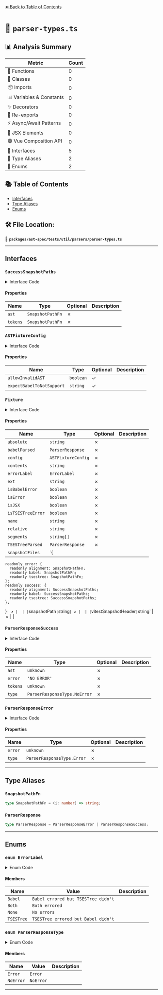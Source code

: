 [⬅️ Back to Table of Contents](../../../../../index.md)

# 📄 `parser-types.ts`

## 📊 Analysis Summary

| Metric | Count |
|--------|-------|
| 🔧 Functions | 0 |
| 🧱 Classes | 0 |
| 📦 Imports | 0 |
| 📊 Variables & Constants | 0 |
| ✨ Decorators | 0 |
| 🔄 Re-exports | 0 |
| ⚡ Async/Await Patterns | 0 |
| 💠 JSX Elements | 0 |
| 🟢 Vue Composition API | 0 |
| 📐 Interfaces | 5 |
| 📑 Type Aliases | 2 |
| 🎯 Enums | 2 |

## 📚 Table of Contents

- [Interfaces](#interfaces)
- [Type Aliases](#type-aliases)
- [Enums](#enums)

## 🛠️ File Location:
📂 **`packages/ast-spec/tests/util/parsers/parser-types.ts`**


---

## Interfaces

### `SuccessSnapshotPaths`

<details><summary>Interface Code</summary>

```ts
interface SuccessSnapshotPaths {
  readonly ast: SnapshotPathFn;
  readonly tokens: SnapshotPathFn;
}
```
</details>

#### Properties

| Name | Type | Optional | Description |
|------|------|----------|-------------|
| `ast` | `SnapshotPathFn` | ✗ |  |
| `tokens` | `SnapshotPathFn` | ✗ |  |

### `ASTFixtureConfig`

<details><summary>Interface Code</summary>

```ts
export interface ASTFixtureConfig {
  /**
   * Prevents the parser from throwing an error if it receives an invalid AST from TypeScript.
   * This case only usually occurs when attempting to lint invalid code.
   */
  readonly allowInvalidAST?: boolean;

  /**
   * Specifies that we expect that babel doesn't yet support the code in this fixture, so we expect that it will error.
   * This should not be used if we expect babel to throw for this feature due to a valid parser error!
   *
   * The value should be a description of why there isn't support - for example a github issue URL.
   */
  readonly expectBabelToNotSupport?: string;
}
```
</details>

#### Properties

| Name | Type | Optional | Description |
|------|------|----------|-------------|
| `allowInvalidAST` | `boolean` | ✓ |  |
| `expectBabelToNotSupport` | `string` | ✓ |  |

### `Fixture`

<details><summary>Interface Code</summary>

```ts
export interface Fixture {
  readonly absolute: string;
  readonly babelParsed: ParserResponse;
  readonly config: ASTFixtureConfig;
  readonly contents: string;
  readonly errorLabel: ErrorLabel;
  readonly ext: string;
  readonly isBabelError: boolean;
  readonly isError: boolean;
  readonly isJSX: boolean;
  readonly isTSESTreeError: boolean;
  readonly name: string;
  readonly relative: string;
  readonly segments: string[];
  readonly TSESTreeParsed: ParserResponse;
  readonly snapshotFiles: {
    readonly error: {
      readonly alignment: SnapshotPathFn;
      readonly babel: SnapshotPathFn;
      readonly tsestree: SnapshotPathFn;
    };
    readonly success: {
      readonly alignment: SuccessSnapshotPaths;
      readonly babel: SuccessSnapshotPaths;
      readonly tsestree: SuccessSnapshotPaths;
    };
  };
  readonly snapshotPath: string;
  readonly vitestSnapshotHeader: string;
}
```
</details>

#### Properties

| Name | Type | Optional | Description |
|------|------|----------|-------------|
| `absolute` | `string` | ✗ |  |
| `babelParsed` | `ParserResponse` | ✗ |  |
| `config` | `ASTFixtureConfig` | ✗ |  |
| `contents` | `string` | ✗ |  |
| `errorLabel` | `ErrorLabel` | ✗ |  |
| `ext` | `string` | ✗ |  |
| `isBabelError` | `boolean` | ✗ |  |
| `isError` | `boolean` | ✗ |  |
| `isJSX` | `boolean` | ✗ |  |
| `isTSESTreeError` | `boolean` | ✗ |  |
| `name` | `string` | ✗ |  |
| `relative` | `string` | ✗ |  |
| `segments` | `string[]` | ✗ |  |
| `TSESTreeParsed` | `ParserResponse` | ✗ |  |
| `snapshotFiles` | `{
    readonly error: {
      readonly alignment: SnapshotPathFn;
      readonly babel: SnapshotPathFn;
      readonly tsestree: SnapshotPathFn;
    };
    readonly success: {
      readonly alignment: SuccessSnapshotPaths;
      readonly babel: SuccessSnapshotPaths;
      readonly tsestree: SuccessSnapshotPaths;
    };
  }` | ✗ |  |
| `snapshotPath` | `string` | ✗ |  |
| `vitestSnapshotHeader` | `string` | ✗ |  |

### `ParserResponseSuccess`

<details><summary>Interface Code</summary>

```ts
export interface ParserResponseSuccess {
  readonly ast: unknown;
  // this exists for the error alignment test snapshots
  readonly error: 'NO ERROR';
  readonly tokens: unknown;
  readonly type: ParserResponseType.NoError;
}
```
</details>

#### Properties

| Name | Type | Optional | Description |
|------|------|----------|-------------|
| `ast` | `unknown` | ✗ |  |
| `error` | `'NO ERROR'` | ✗ |  |
| `tokens` | `unknown` | ✗ |  |
| `type` | `ParserResponseType.NoError` | ✗ |  |

### `ParserResponseError`

<details><summary>Interface Code</summary>

```ts
export interface ParserResponseError {
  readonly error: unknown;
  readonly type: ParserResponseType.Error;
}
```
</details>

#### Properties

| Name | Type | Optional | Description |
|------|------|----------|-------------|
| `error` | `unknown` | ✗ |  |
| `type` | `ParserResponseType.Error` | ✗ |  |


---

## Type Aliases

### `SnapshotPathFn`

```ts
type SnapshotPathFn = (i: number) => string;
```

### `ParserResponse`

```ts
type ParserResponse = ParserResponseError | ParserResponseSuccess;
```


---

## Enums

### `enum ErrorLabel`

<details><summary>Enum Code</summary>

```ts
export enum ErrorLabel {
  Babel = "Babel errored but TSESTree didn't",
  Both = 'Both errored',
  None = 'No errors',
  TSESTree = "TSESTree errored but Babel didn't",
}
```
</details>

#### Members

| Name | Value | Description |
|------|-------|-------------|
| `Babel` | `Babel errored but TSESTree didn't` |  |
| `Both` | `Both errored` |  |
| `None` | `No errors` |  |
| `TSESTree` | `TSESTree errored but Babel didn't` |  |

### `enum ParserResponseType`

<details><summary>Enum Code</summary>

```ts
export enum ParserResponseType {
  Error = 'Error',
  NoError = 'NoError',
}
```
</details>

#### Members

| Name | Value | Description |
|------|-------|-------------|
| `Error` | `Error` |  |
| `NoError` | `NoError` |  |


---
